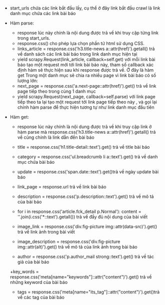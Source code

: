 # 
- start_urls chứa các link bắt đầu lấy, cụ thể ở đây link bắt đầu crawl là link danh mục chứa các link bài báo
- Hàm parse:
	+ response lúc này chính là nội dung được trả về khi truy cập từng link trong start_urls.
	+ response.css() cho phép lựa chọn phần tử html sử dụng CSS.
	+ links_article = response.css('h3.title-news a::attr(href)').getall() trả về danh sách các link bài báo trong link danh mục hiện tại 
	+ yield scrapy.Request(link_article, callback=self.get) với mỗi link bài báo  tạo một request mới tới link bài báo này, tham số callback xác định hàm sẽ thực hiện sau khi response được trả về. Ở đây là hàm get
Trong một danh mục sẽ chia ra nhiều page vì link bài báo có số lượng lớn:
	+ next_page = response.css('a.next-page::attr(href)').get() trả về link page tiếp theo trong cùng 1 danh mục 
	+ yield scrapy.Request(next_page, callback=self.parse) với link page tiếp theo ta lại tạo một request tới link page tiếp theo này , và gọi lại chính hàm parse để thực hiện tương tự như link danh mục đầu tiên
- Hàm get:
	+ response lúc này chính là nội dung được trả về khi truy cập link ở hàm parse mà response.css('h3.title-news a::attr(href)').getall() trả về cũng chính là link dẫn đến bài báo 
	+ title = response.css('h1.title-detail::text').get() trả về title bài báo 
	+ category = response.css('ul.breadcrumb li a::text').get() trả về danh mục chứa bài báo 
	+ update = response.css('span.date::text').get()trả về ngày update bài báo 
	+ link_page = response.url trả về link bài báo
	+ description = response.css('p.description::text').get() trả về mô tả của bài báo 

	+ for i in response.css('article.fck_detail p.Normal'):
    		content = ''.join(i.css('*::text').getall())
	trả về đầy đủ nội dung của bài viết

	+ image_link = response.css('div.fig-picture img::attr(data-src)').get() trả về link ảnh trong bài viết

	+ image_description = response.css('div.fig-picture img::attr(alt)').get() trả về mô tả của link ảnh trong bài báo 

	+ author = response.css('p.author_mail strong::text').get()
	trả về tác giả của bài báo 

	+key_words = response.css('meta[name="keywords"]::attr("content")').get() trả về những keyword của bài báo

	+ tags = response.css('meta[name="its_tag"]::attr("content")').get()trả về các tag của bài báo 
	







